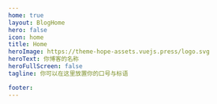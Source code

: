 ```yaml
---
home: true
layout: BlogHome
hero: false
icon: home
title: Home
heroImage: https://theme-hope-assets.vuejs.press/logo.svg
heroText: 你博客的名称
heroFullScreen: false
tagline: 你可以在这里放置你的口号与标语

footer: 
---
```

